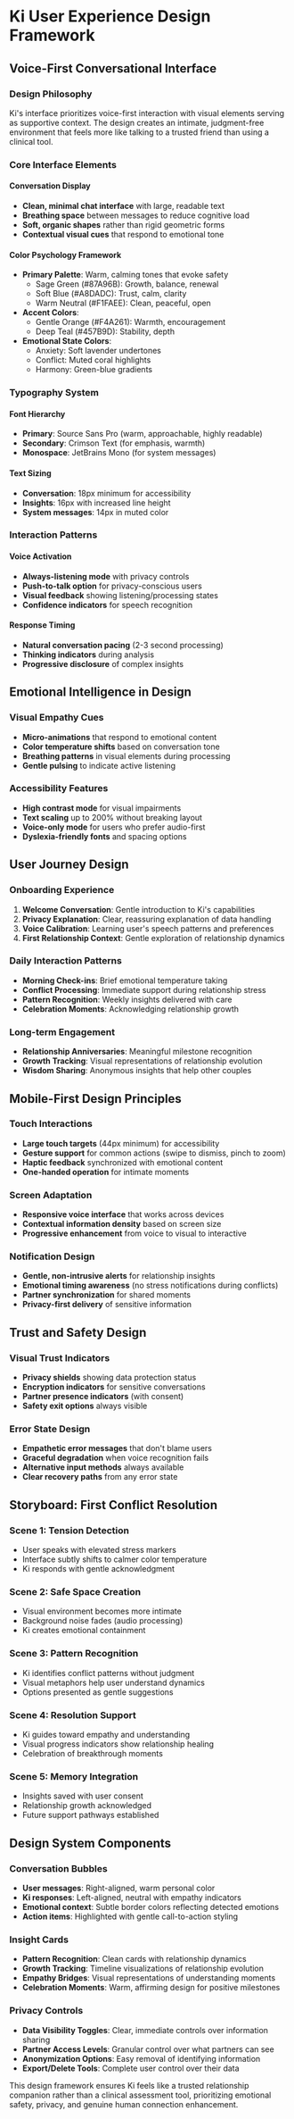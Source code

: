 # Ki User Experience Design Framework

## Voice-First Conversational Interface

### Design Philosophy
Ki's interface prioritizes voice-first interaction with visual elements serving as supportive context. The design creates an intimate, judgment-free environment that feels more like talking to a trusted friend than using a clinical tool.

### Core Interface Elements

#### Conversation Display
- **Clean, minimal chat interface** with large, readable text
- **Breathing space** between messages to reduce cognitive load
- **Soft, organic shapes** rather than rigid geometric forms
- **Contextual visual cues** that respond to emotional tone

#### Color Psychology Framework
- **Primary Palette**: Warm, calming tones that evoke safety
  - Sage Green (#87A96B): Growth, balance, renewal
  - Soft Blue (#A8DADC): Trust, calm, clarity
  - Warm Neutral (#F1FAEE): Clean, peaceful, open
- **Accent Colors**: 
  - Gentle Orange (#F4A261): Warmth, encouragement
  - Deep Teal (#457B9D): Stability, depth
- **Emotional State Colors**:
  - Anxiety: Soft lavender undertones
  - Conflict: Muted coral highlights
  - Harmony: Green-blue gradients

### Typography System

#### Font Hierarchy
- **Primary**: Source Sans Pro (warm, approachable, highly readable)
- **Secondary**: Crimson Text (for emphasis, warmth)
- **Monospace**: JetBrains Mono (for system messages)

#### Text Sizing
- **Conversation**: 18px minimum for accessibility
- **Insights**: 16px with increased line height
- **System messages**: 14px in muted color

### Interaction Patterns

#### Voice Activation
- **Always-listening mode** with privacy controls
- **Push-to-talk option** for privacy-conscious users
- **Visual feedback** showing listening/processing states
- **Confidence indicators** for speech recognition

#### Response Timing
- **Natural conversation pacing** (2-3 second processing)
- **Thinking indicators** during analysis
- **Progressive disclosure** of complex insights

## Emotional Intelligence in Design

### Visual Empathy Cues
- **Micro-animations** that respond to emotional content
- **Color temperature shifts** based on conversation tone
- **Breathing patterns** in visual elements during processing
- **Gentle pulsing** to indicate active listening

### Accessibility Features
- **High contrast mode** for visual impairments
- **Text scaling** up to 200% without breaking layout
- **Voice-only mode** for users who prefer audio-first
- **Dyslexia-friendly fonts** and spacing options

## User Journey Design

### Onboarding Experience
1. **Welcome Conversation**: Gentle introduction to Ki's capabilities
2. **Privacy Explanation**: Clear, reassuring explanation of data handling
3. **Voice Calibration**: Learning user's speech patterns and preferences
4. **First Relationship Context**: Gentle exploration of relationship dynamics

### Daily Interaction Patterns
- **Morning Check-ins**: Brief emotional temperature taking
- **Conflict Processing**: Immediate support during relationship stress
- **Pattern Recognition**: Weekly insights delivered with care
- **Celebration Moments**: Acknowledging relationship growth

### Long-term Engagement
- **Relationship Anniversaries**: Meaningful milestone recognition
- **Growth Tracking**: Visual representations of relationship evolution
- **Wisdom Sharing**: Anonymous insights that help other couples

## Mobile-First Design Principles

### Touch Interactions
- **Large touch targets** (44px minimum) for accessibility
- **Gesture support** for common actions (swipe to dismiss, pinch to zoom)
- **Haptic feedback** synchronized with emotional content
- **One-handed operation** for intimate moments

### Screen Adaptation
- **Responsive voice interface** that works across devices
- **Contextual information density** based on screen size
- **Progressive enhancement** from voice to visual to interactive

### Notification Design
- **Gentle, non-intrusive alerts** for relationship insights
- **Emotional timing awareness** (no stress notifications during conflicts)
- **Partner synchronization** for shared moments
- **Privacy-first delivery** of sensitive information

## Trust and Safety Design

### Visual Trust Indicators
- **Privacy shields** showing data protection status
- **Encryption indicators** for sensitive conversations
- **Partner presence indicators** (with consent)
- **Safety exit options** always visible

### Error State Design
- **Empathetic error messages** that don't blame users
- **Graceful degradation** when voice recognition fails
- **Alternative input methods** always available
- **Clear recovery paths** from any error state

## Storyboard: First Conflict Resolution

### Scene 1: Tension Detection
- User speaks with elevated stress markers
- Interface subtly shifts to calmer color temperature
- Ki responds with gentle acknowledgment

### Scene 2: Safe Space Creation
- Visual environment becomes more intimate
- Background noise fades (audio processing)
- Ki creates emotional containment

### Scene 3: Pattern Recognition
- Ki identifies conflict patterns without judgment
- Visual metaphors help user understand dynamics
- Options presented as gentle suggestions

### Scene 4: Resolution Support
- Ki guides toward empathy and understanding
- Visual progress indicators show relationship healing
- Celebration of breakthrough moments

### Scene 5: Memory Integration
- Insights saved with user consent
- Relationship growth acknowledged
- Future support pathways established

## Design System Components

### Conversation Bubbles
- **User messages**: Right-aligned, warm personal color
- **Ki responses**: Left-aligned, neutral with empathy indicators
- **Emotional context**: Subtle border colors reflecting detected emotions
- **Action items**: Highlighted with gentle call-to-action styling

### Insight Cards
- **Pattern Recognition**: Clean cards with relationship dynamics
- **Growth Tracking**: Timeline visualizations of relationship evolution
- **Empathy Bridges**: Visual representations of understanding moments
- **Celebration Moments**: Warm, affirming design for positive milestones

### Privacy Controls
- **Data Visibility Toggles**: Clear, immediate controls over information sharing
- **Partner Access Levels**: Granular control over what partners can see
- **Anonymization Options**: Easy removal of identifying information
- **Export/Delete Tools**: Complete user control over their data

This design framework ensures Ki feels like a trusted relationship companion rather than a clinical assessment tool, prioritizing emotional safety, privacy, and genuine human connection enhancement.